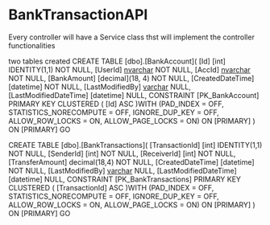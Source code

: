 # BankTransactionAPI

Every controller will have a Service class thst will implement the controller functionalities

two tables created
CREATE TABLE [dbo].[BankAccount](
	[Id] [int] IDENTITY(1,1) NOT NULL,
	[UserId] [nvarchar](20) NOT NULL,
	[AccId] [nvarchar](20) NOT NULL,
	[BankAmount] [decimal](18, 4) NOT NULL,
	[CreatedDateTime] [datetime] NOT NULL,
	[LastModifiedBy] [varchar](50) NULL,
	[LastModifiedDateTime] [datetime] NULL,
 CONSTRAINT [PK_BankAccount] PRIMARY KEY CLUSTERED 
(
	[Id] ASC
)WITH (PAD_INDEX = OFF, STATISTICS_NORECOMPUTE = OFF, IGNORE_DUP_KEY = OFF, ALLOW_ROW_LOCKS = ON, ALLOW_PAGE_LOCKS = ON) ON [PRIMARY]
) ON [PRIMARY]
GO

CREATE TABLE [dbo].[BankTransactions](
	[TransactionId] [int] IDENTITY(1,1) NOT NULL,
	[SenderId] [int] NOT NULL,
	[ReceiverId] [int] NOT NULL,
	[TransferAmount] decimal(18,4) NOT NULL,
	[CreatedDateTime] [datetime] NOT NULL,
	[LastModifiedBy] [varchar](50) NULL,
	[LastModifiedDateTime] [datetime] NULL,
 CONSTRAINT [PK_BankTransactions] PRIMARY KEY CLUSTERED 
(
	[TransactionId] ASC
)WITH (PAD_INDEX = OFF, STATISTICS_NORECOMPUTE = OFF, IGNORE_DUP_KEY = OFF, ALLOW_ROW_LOCKS = ON, ALLOW_PAGE_LOCKS = ON) ON [PRIMARY]
) ON [PRIMARY]
GO
